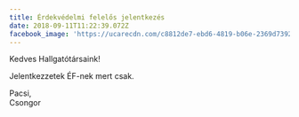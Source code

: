 ```yaml
---
title: Érdekvédelmi felelős jelentkezés
date: 2018-09-11T11:22:39.072Z
facebook_image: 'https://ucarecdn.com/c8812de7-ebd6-4819-b06e-2369d7392bb2/'
---
```


Kedves Hallgatótársaink!

Jelentkezzetek ÉF-nek mert csak.

Pacsi,\
Csongor
